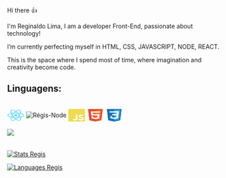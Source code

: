 Hi there :+1:

I'm Reginaldo Lima, I am a developer Front-End, passionate about technology!

I’m currently perfecting myself in HTML, CSS, JAVASCRIPT, NODE, REACT.

This is the space where I spend most of time, where imagination and creativity become code.
<br>
<h2>Linguagens:</h2> 
  <div style="display: inline_block"><br>
  <img align="center" alt="Régis-React" height="30" width="40" src="https://raw.githubusercontent.com/devicons/devicon/master/icons/react/react-original.svg">
  <img align="center" alt="Régis-Node" height="30" width="40" src="https://cdn.jsdelivr.net/gh/devicons/devicon/icons/nodejs/nodejs-original.svg">
  <img align="center" alt="Régis-Js" height="30" width="40" src="https://raw.githubusercontent.com/devicons/devicon/master/icons/javascript/javascript-plain.svg">
  <img align="center" alt="Régis-HTML" height="30" width="40" src="https://raw.githubusercontent.com/devicons/devicon/master/icons/html5/html5-original.svg">
  <img align="center" alt="Régis-CSS" height="30" width="40" src="https://raw.githubusercontent.com/devicons/devicon/master/icons/css3/css3-original.svg">
  </div>
<br>
<a href="https://www.linkedin.com/in/regis-lima/" target="_blank"><img src="https://img.shields.io/badge/-LinkedIn-%230077B5?style=for-the-badge&logo=linkedin&logoColor=white" target="_blank"></a> 
<br> <br>

[![Stats Regis](https://github-readme-stats.vercel.app/api?username=eusouregislima)](https://github.com/anuraghazra/github-readme-stats)

[![Languages Regis](https://github-readme-stats.vercel.app/api/top-langs/?username=eusouregislima)](https://github.com/anuraghazra/github-readme-stats)
